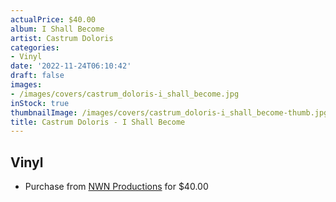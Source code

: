 ```yaml
---
actualPrice: $40.00
album: I Shall Become
artist: Castrum Doloris
categories:
- Vinyl
date: '2022-11-24T06:10:42'
draft: false
images:
- /images/covers/castrum_doloris-i_shall_become.jpg
inStock: true
thumbnailImage: /images/covers/castrum_doloris-i_shall_become-thumb.jpg
title: Castrum Doloris - I Shall Become
---
```


## Vinyl
* Purchase from [NWN Productions](http://shop.nwnprod.com/index.php?route=product/product&path=76&product_id=23677&sort=pd.name&order=ASC) for $40.00
